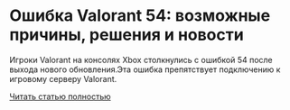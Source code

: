 # Ошибка Valorant 54: возможные причины, решения и новости



Игроки Valorant на консолях Xbox столкнулись с ошибкой 54 после выхода нового обновления.Эта ошибка препятствует подключению к игровому серверу Valorant.

[Читать статью полностью](https://xyberbara.com/gaming/valorant-54/)
